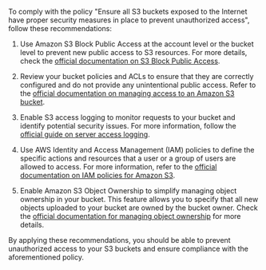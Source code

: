 To comply with the policy "Ensure all S3 buckets exposed to the Internet have proper security measures in place to prevent unauthorized access", follow these recommendations:

1. Use Amazon S3 Block Public Access at the account level or the bucket level to prevent new public access to S3 resources. For more details, check the [official documentation on S3 Block Public Access](https://docs.aws.amazon.com/AmazonS3/latest/userguide/block-public-access.html).

2. Review your bucket policies and ACLs to ensure that they are correctly configured and do not provide any unintentional public access. Refer to the [official documentation on managing access to an Amazon S3 bucket](https://docs.aws.amazon.com/AmazonS3/latest/userguide/manage-bucket-access.html).

3. Enable S3 access logging to monitor requests to your bucket and identify potential security issues. For more information, follow the [official guide on server access logging](https://docs.aws.amazon.com/AmazonS3/latest/userguide/ServerLogs.html).

4. Use AWS Identity and Access Management (IAM) policies to define the specific actions and resources that a user or a group of users are allowed to access. For more information, refer to the [official documentation on IAM policies for Amazon S3](https://docs.aws.amazon.com/AmazonS3/latest/userguide/setting-restriction-on-user-access.html).

5. Enable Amazon S3 Object Ownership to simplify managing object ownership in your bucket. This feature allows you to specify that all new objects uploaded to your bucket are owned by the bucket owner. Check the [official documentation for managing object ownership](https://docs.aws.amazon.com/AmazonS3/latest/userguide/about-object-ownership.html) for more details.

By applying these recommendations, you should be able to prevent unauthorized access to your S3 buckets and ensure compliance with the aforementioned policy.

